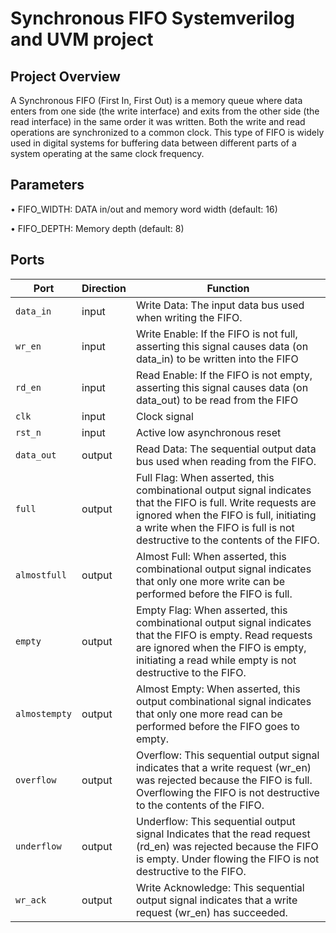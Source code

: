 # Synchronous FIFO Systemverilog and UVM project
 
## Project Overview

A Synchronous FIFO (First In, First Out) is a memory queue where data enters from one side (the write interface) and exits from the other side (the read interface) in the same order it was written. Both the write and read operations are synchronized to a common clock. This type of FIFO is widely used in digital systems for buffering data between different parts of a system operating at the same clock frequency. 

## Parameters

• FIFO_WIDTH: DATA in/out and memory word width (default: 16)

• FIFO_DEPTH: Memory depth (default: 8)

## Ports 

| Port | Direction | Function |
| --- | --- | --- |
| ` data_in ` | input | Write Data: The input data bus used when writing the FIFO. |
| ` wr_en ` | input |Write Enable: If the FIFO is not full, asserting this signal causes data (on data_in) to be written into the FIFO |
| ` rd_en ` | input | Read Enable: If the FIFO is not empty, asserting this signal causes data (on data_out) to be read from the FIFO |
| ` clk ` | input | Clock signal |
| ` rst_n ` | input | Active low asynchronous reset |
| ` data_out ` | output | Read Data: The sequential output data bus used when reading from the FIFO. |
| ` full ` | output | Full Flag: When asserted, this combinational output signal indicates that the FIFO is full. Write requests are ignored when the FIFO is full, initiating a write when the FIFO is full is not destructive to the contents of the FIFO. |
| ` almostfull ` | output | Almost Full: When asserted, this combinational output signal indicates that only one more write can be performed before the FIFO is full. |
| ` empty ` | output | Empty Flag: When asserted, this combinational output signal indicates that the FIFO is empty. Read requests are ignored when the FIFO is empty, initiating a read while empty is not destructive to the FIFO. |
| ` almostempty ` | output | Almost Empty: When asserted, this output combinational signal indicates that only one more read can be performed before the FIFO goes to empty. |
| ` overflow ` | output | Overflow: This sequential output signal indicates that a write request (wr_en) was rejected because the FIFO is full. Overflowing the FIFO is not destructive to the contents of the FIFO. |
| ` underflow ` | output | Underflow: This sequential output signal Indicates that the read request (rd_en) was rejected because the FIFO is empty. Under flowing the FIFO is not destructive to the FIFO.|
| ` wr_ack ` | output | Write Acknowledge: This sequential output signal indicates that a write request (wr_en) has succeeded. |


